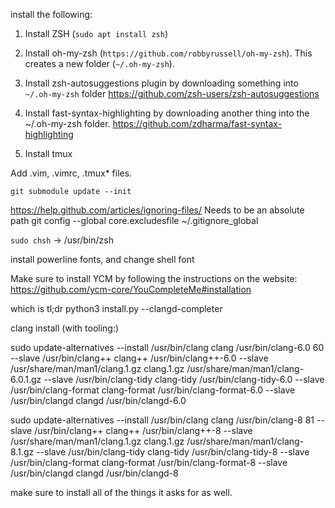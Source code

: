 install the following:

1. Install ZSH (`sudo apt install zsh`)
1. Install oh-my-zsh (`https://github.com/robbyrussell/oh-my-zsh`). This creates
a new folder (`~/.oh-my-zsh`).
1. Install zsh-autosuggestions plugin by downloading something into
`~/.oh-my-zsh` folder
    https://github.com/zsh-users/zsh-autosuggestions
1. Install fast-syntax-highlighting by downloading another thing into the
~/.oh-my-zsh folder.
    https://github.com/zdharma/fast-syntax-highlighting 


1. Install tmux

Add .vim, .vimrc, .tmux* files.

`git submodule update --init`

https://help.github.com/articles/ignoring-files/
Needs to be an absolute path
git config --global core.excludesfile ~/.gitignore_global

`sudo chsh` -> /usr/bin/zsh

install powerline fonts, and change shell font

Make sure to install YCM by following the instructions on the website: https://github.com/ycm-core/YouCompleteMe#installation

which is tl;dr python3 install.py --clangd-completer

clang install (with tooling:)


sudo update-alternatives --install /usr/bin/clang clang /usr/bin/clang-6.0 60 --slave /usr/bin/clang++ clang++ /usr/bin/clang++-6.0 --slave /usr/share/man/man1/clang.1.gz clang.1.gz /usr/share/man/man1/clang-6.0.1.gz --slave /usr/bin/clang-tidy clang-tidy /usr/bin/clang-tidy-6.0 --slave /usr/bin/clang-format clang-format /usr/bin/clang-format-6.0 --slave /usr/bin/clangd clangd /usr/bin/clangd-6.0

sudo update-alternatives --install /usr/bin/clang clang /usr/bin/clang-8 81 --slave /usr/bin/clang++ clang++ /usr/bin/clang++-8 --slave /usr/share/man/man1/clang.1.gz clang.1.gz /usr/share/man/man1/clang-8.1.gz --slave /usr/bin/clang-tidy clang-tidy /usr/bin/clang-tidy-8 --slave /usr/bin/clang-format clang-format /usr/bin/clang-format-8 --slave /usr/bin/clangd clangd /usr/bin/clangd-8 

make sure to install all of the things it asks for as well.

